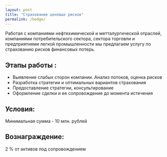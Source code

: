 ```yaml
---
layout: post
title: "Страхование ценовых рисков"
permalink: /hedge/
---
```


Работая с компаниями нефтехимической и метталургической отраслей, компаниями потребительского сектора, сектора торговли
и предприятиями легкой промышленности мы предлагаем услугу по страхованию рисков финансовых потерь.

## Этапы работы :

* Выявление слабых сторон компании. Анализ потоков, оценка рисков
* Разработка стратегии и оптимальных вариантов страхования
* Предоставление стратегии, консультирование
* Оформление сделки и ее сопровождение до момента истечения

## Условия:

Минимальная сумма - 10 млн. рублей

## Вознаграждение:

2 % от активов под сопровождением 
